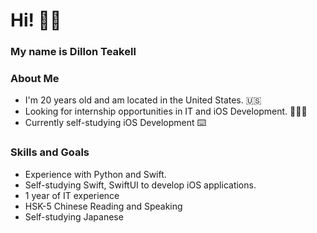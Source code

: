 # Hi! 👋🏻
### My name is Dillon Teakell
### About Me
- I'm 20 years old and am located in the United States. 🇺🇸
- Looking for internship opportunities in IT and iOS Development. 👨🏻‍💻
- Currently self-studying iOS Development ⌨️

### Skills and Goals
- Experience with Python and Swift. 
- Self-studying Swift, SwiftUI to develop iOS applications.
- 1 year of IT experience
- HSK-5 Chinese Reading and Speaking
- Self-studying Japanese 
